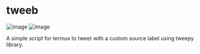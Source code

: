 # tweeb
![image](https://img.shields.io/badge/will%20probably-%20update-9cf)
![image](https://img.shields.io/badge/need%20a%20lot%20of-%20improvement-red)

A simple script for termux to tweet with a custom source label using tweepy library.

